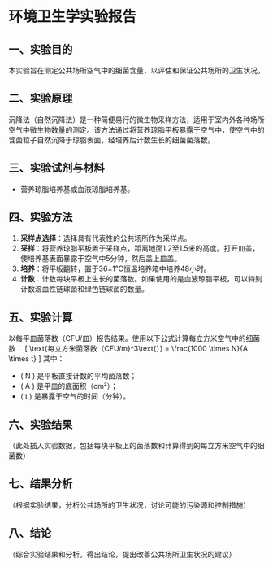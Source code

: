 # 环境卫生学实验报告

## 一、实验目的
本实验旨在测定公共场所空气中的细菌含量，以评估和保证公共场所的卫生状况。

## 二、实验原理
沉降法（自然沉降法）是一种简便易行的微生物采样方法，适用于室内外各种场所空气中微生物数量的测定。该方法通过将营养琼脂平板暴露于空气中，使空气中的含菌粒子自然沉降于琼脂表面，经培养后计数生长的细菌菌落数。

## 三、实验试剂与材料
- 营养琼脂培养基或血液琼脂培养基。

## 四、实验方法
1. **采样点选择**：选择具有代表性的公共场所作为采样点。
2. **采样**：将营养琼脂平板置于采样点，距离地面1.2至1.5米的高度。打开皿盖，使培养基表面暴露于空气中5分钟，然后盖上皿盖。
3. **培养**：将平板翻转，置于36±1℃恒温培养箱中培养48小时。
4. **计数**：计数每块平板上生长的菌落数。如果使用的是血液琼脂平板，可以特别计数溶血性链球菌和绿色链球菌的数量。

## 五、实验计算
以每平皿菌落数（CFU/皿）报告结果。使用以下公式计算每立方米空气中的细菌数：
\[ \text{每立方米菌落数（CFU/m}^3\text{）} = \frac{1000 \times N}{A \times t} \]
其中：
- \( N \) 是平板直接计数的平均菌落数；
- \( A \) 是平皿的底面积（cm²）；
- \( t \) 是暴露于空气的时间（分钟）。

## 六、实验结果
（此处插入实验数据，包括每块平板上的菌落数和计算得到的每立方米空气中的细菌数）

## 七、结果分析
（根据实验结果，分析公共场所的卫生状况，讨论可能的污染源和控制措施）

## 八、结论
（综合实验结果和分析，得出结论，提出改善公共场所卫生状况的建议）


